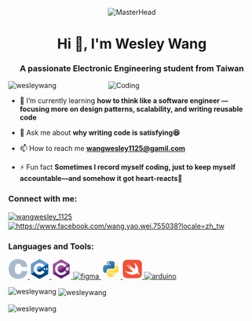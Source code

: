 <p align="center">
  <img src="https://media0.giphy.com/media/v1.Y2lkPTc5MGI3NjExMW43NzRibjliMHd5ZzAyZ3pyc2lwM3g4eTR2eG53NmQ3eHJqdTVqbCZlcD12MV9pbnRlcm5hbF9naWZfYnlfaWQmY3Q9Zw/NKEt9elQ5cR68/giphy.gif" alt="MasterHead" height="200" width="800">
</p>
<h1 align="center">Hi 👋, I'm Wesley Wang</h1>
<h3 align="center">A passionate Electronic Engineering student from Taiwan</h3>
<img align="right" alt="Coding" width="300" src="https://media1.giphy.com/media/v1.Y2lkPTc5MGI3NjExcmtsam5jMjd0NmVuaXl4ZWxkYXpyeW4wMWZjNnNnZGMyYmtoM2djcyZlcD12MV9pbnRlcm5hbF9naWZfYnlfaWQmY3Q9Zw/Ws6T5PN7wHv3cY8xy8/giphy.gif">

<p align="left"> <img src="https://komarev.com/ghpvc/?username=wesleywang&label=Profile%20views&color=0e75b6&style=flat" alt="wesleywang" /> </p>

- 🌱 I’m currently learning **how to think like a software engineer — focusing more on design patterns, scalability, and writing reusable code**

- 💬 Ask me about **why writing code is satisfying😆**

- 📫 How to reach me **wangwesley1125@gamil.com**

- ⚡ Fun fact **Sometimes I record myself coding, just to keep myself accountable—and somehow it got heart-reacts💚**

<h3 align="left">Connect with me:</h3>
<p align="left">
<a href="https://instagram.com/wangwesley_1125" target="blank"><img align="center" src="https://raw.githubusercontent.com/rahuldkjain/github-profile-readme-generator/master/src/images/icons/Social/instagram.svg" alt="wangwesley_1125" height="30" width="40" /></a>
<a href="https://fb.com/https://www.facebook.com/wang.yao.wei.755038?locale=zh_tw" target="blank"><img align="center" src="https://raw.githubusercontent.com/rahuldkjain/github-profile-readme-generator/master/src/images/icons/Social/facebook.svg" alt="https://www.facebook.com/wang.yao.wei.755038?locale=zh_tw" height="30" width="40" /></a>
</p>

<h3 align="left">Languages and Tools:</h3>
<p align="left"> <a href="https://www.cprogramming.com/" target="_blank" rel="noreferrer"> <img src="https://raw.githubusercontent.com/devicons/devicon/master/icons/c/c-original.svg" alt="c" width="40" height="40"/> </a> <a href="https://www.w3schools.com/cpp/" target="_blank" rel="noreferrer"> <img src="https://raw.githubusercontent.com/devicons/devicon/master/icons/cplusplus/cplusplus-original.svg" alt="cplusplus" width="40" height="40"/> </a> <a href="https://www.w3schools.com/cs/" target="_blank" rel="noreferrer"> <img src="https://raw.githubusercontent.com/devicons/devicon/master/icons/csharp/csharp-original.svg" alt="csharp" width="40" height="40"/> </a> <a href="https://www.figma.com/" target="_blank" rel="noreferrer"> <img src="https://www.vectorlogo.zone/logos/figma/figma-icon.svg" alt="figma" width="40" height="40"/> </a> <a href="https://www.python.org" target="_blank" rel="noreferrer"> <img src="https://raw.githubusercontent.com/devicons/devicon/master/icons/python/python-original.svg" alt="python" width="40" height="40"/> </a> <a href="https://developer.apple.com/swift/" target="_blank" rel="noreferrer"> <img src="https://raw.githubusercontent.com/devicons/devicon/master/icons/swift/swift-original.svg" alt="swift" width="40" height="40"/> </a> <a href="https://www.arduino.cc/" target="_blank" rel="noreferrer"> <img src="https://cdn.worldvectorlogo.com/logos/arduino-1.svg" alt="arduino" width="40" height="40"/> </a> </p>

<p><img align="left" src="https://github-readme-stats.vercel.app/api/top-langs?username=wesleywang&show_icons=true&locale=en&layout=compact" alt="wesleywang" /></p>

<p>&nbsp;<img align="center" src="https://github-readme-stats.vercel.app/api?username=wesleywang&show_icons=true&locale=en" alt="wesleywang" /></p>

<p><img align="center" src="https://github-readme-streak-stats.herokuapp.com/?user=wesleywang&" alt="wesleywang" /></p>
